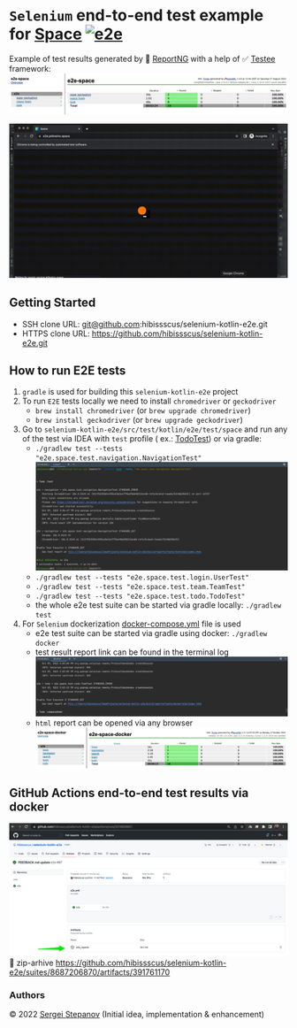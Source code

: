 `Selenium` end-to-end test example for [Space](https://www.jetbrains.com/space/) [![e2e](https://github.com/hibissscus/selenium-kotlin-e2e/actions/workflows/e2e.yml/badge.svg)](https://github.com/hibissscus/selenium-kotlin-e2e/actions/workflows/e2e.yml)
=================================

Example of test results generated by 🌈 [ReportNG](https://github.com/hibissscus/reportng) with a help of
✅ [Testee](https://github.com/hibissscus/testee) framework: ![reportng.png](readme/reportng.png)

![space-e2e](readme/space-e2e.gif)

## Getting Started

- SSH clone URL: git@github.com:hibissscus/selenium-kotlin-e2e.git
- HTTPS clone URL: https://github.com/hibissscus/selenium-kotlin-e2e.git

## How to run E2E tests

1. `gradle` is used for building this `selenium-kotlin-e2e` project
2. To run `E2E` tests locally we need to install `chromedriver` or `geckodriver`
    - `brew install chromedriver` (or `brew upgrade chromedriver`)
    - `brew install geckodriver` (or `brew upgrade geckodriver`)
3. Go to `selenium-kotlin-e2e/src/test/kotlin/e2e/test/space` and run any of the test via IDEA with `test` profile (
   ex.: [TodoTest](https://github.com/hibissscus/selenium-kotlin-e2e/blob/master/src/test/kotlin/e2e/space/test/todo/TodoTest.kt))
   or via gradle:
    - ``./gradlew test --tests "e2e.space.test.navigation.NavigationTest"`` ![gradle-local-run.png](readme/gradle-local-run.png)
    - ``./gradlew test --tests "e2e.space.test.login.UserTest"``
    - ``./gradlew test --tests "e2e.space.test.team.TeamTest"``
    - ``./gradlew test --tests "e2e.space.test.todo.TodoTest"``
    - the whole e2e test suite can be started via gradle locally:
      ``./gradlew test``
4. For `Selenium` dockerization [docker-compose.yml](https://github.com/hibissscus/selenium-kotlin-e2e/blob/master/docker-compose.yml) file is used
    - e2e test suite can be started via gradle using docker:
      ``./gradlew docker``
    - test result report link can be found in the terminal log ![docker-run.png](readme/docker-run.png)
    - `html` report can be opened via any browser ![report-docker.png](readme/report-docker.png)

## GitHub Actions end-to-end test results via docker

![github-actions](readme/github-actions.png)
👀 zip-arhive https://github.com/hibissscus/selenium-kotlin-e2e/suites/8687206870/artifacts/391761170

### Authors

© 2022 [Sergei Stepanov](https://github.com/hibissscus) (Initial idea, implementation & enhancement)
